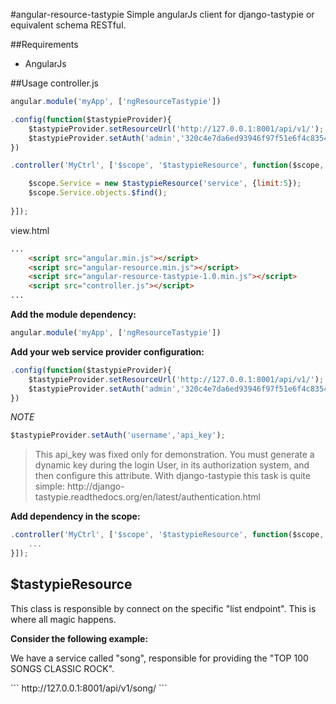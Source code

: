 #angular-resource-tastypie
Simple angularJs client for django-tastypie or equivalent schema RESTful.

##Requirements
- AngularJs

##Usage
controller.js
```javascript
angular.module('myApp', ['ngResourceTastypie'])

.config(function($tastypieProvider){
    $tastypieProvider.setResourceUrl('http://127.0.0.1:8001/api/v1/');
    $tastypieProvider.setAuth('admin','320c4e7da6ed93946f97f51e6f4c8354a098bb6e');
})

.controller('MyCtrl', ['$scope', '$tastypieResource', function($scope, $tastypieResource){

    $scope.Service = new $tastypieResource('service', {limit:5});
    $scope.Service.objects.$find();
    
}]);
```

view.html
```html
...
    <script src="angular.min.js"></script>
    <script src="angular-resource.min.js"></script>
    <script src="angular-resource-tastypie-1.0.min.js"></script>
    <script src="controller.js"></script>
...
```

**Add the module dependency:**
```javascript
angular.module('myApp', ['ngResourceTastypie'])
```

**Add your web service provider configuration:**
```javascript
.config(function($tastypieProvider){
    $tastypieProvider.setResourceUrl('http://127.0.0.1:8001/api/v1/');
    $tastypieProvider.setAuth('admin','320c4e7da6ed93946f97f51e6f4c8354a098bb6e');
})
```

*NOTE*
```javascript
$tastypieProvider.setAuth('username','api_key');
```
<blockquote>
<p>
This api_key was fixed only for demonstration. 
You must generate a dynamic key during the login User, 
in its authorization system, and then configure this attribute. 
With django-tastypie this task is quite simple: 
http://django-tastypie.readthedocs.org/en/latest/authentication.html
</p>
</blockquote>

**Add dependency in the scope:**
```javascript
.controller('MyCtrl', ['$scope', '$tastypieResource', function($scope, $tastypieResource){
    ...
}]);
```

## $tastypieResource
This class is responsible by connect on the specific "list endpoint".
This is where all magic happens.

**Consider the following example:**
<p>We have a service called "song", responsible for providing the "TOP 100 SONGS CLASSIC ROCK".</p>
```
http://127.0.0.1:8001/api/v1/song/
```

